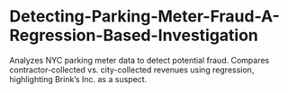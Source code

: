 # Detecting-Parking-Meter-Fraud-A-Regression-Based-Investigation
Analyzes NYC parking meter data to detect potential fraud. Compares contractor-collected vs. city-collected revenues using regression, highlighting Brink’s Inc. as a suspect.
